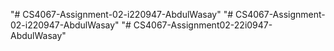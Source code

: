 "# CS4067-Assignment-02-i220947-AbdulWasay" 
"# CS4067-Assignment-02-i220947-AbdulWasay" 
"# CS4067-Assignment02-22i0947-AbdulWasay" 
